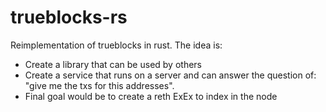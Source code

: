 # trueblocks-rs

Reimplementation of trueblocks in rust. The idea is:

- Create a library that can be used by others
- Create a service that runs on a server and can answer the question of: "give me the txs for this addresses".
- Final goal would be to create a reth ExEx to index in the node
